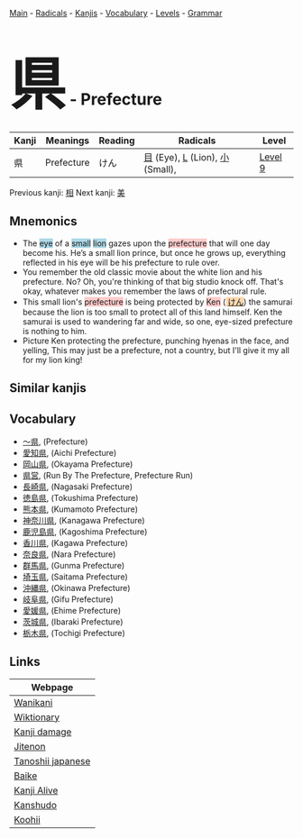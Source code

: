 <style> bigfont {font-size: 100px}</style>
[Main](../README.md) -
[Radicals](../radicals.md) -
[Kanjis](../kanjis.md) -
[Vocabulary](../vocabulary.md) -
[Levels](../levels.md) -
[Grammar](../grammar.md)
# <bigfont> 県</bigfont> - Prefecture 

| Kanji | Meanings | Reading | Radicals | Level |
| --- | --- | --- | --- | --- |
| 県 | Prefecture | けん | [目](../radicals/目.md) (Eye), [L](../radicals/L.md) (Lion), [小](../radicals/小.md) (Small),  | [Level 9](../levels/wk_level9.md) |

Previous kanji: [相](相.md) Next kanji: [美](美.md) 

## Mnemonics
 * The <span style="background-color:#ADD8E6"> eye</span> of a <span style="background-color:#ADD8E6"> small</span> <span style="background-color:#ADD8E6"> lion</span> gazes upon the <span style="background-color:#ffcccb"> prefecture</span> that will one day become his. He’s a small lion prince, but once he grows up, everything reflected in his eye will be his prefecture to rule over.
* You remember the old classic movie about the white lion and his prefecture. No? Oh, you're thinking of that big studio knock off. That's okay, whatever makes you remember the laws of prefectural rule.
* This small lion's <span style="background-color:#ffcccb"> prefecture</span> is being protected by <span style="background-color:#ffcccb"> Ken</span> (<span style="background-color:#fed8b1"> [けん](https://jisho.org/search/けん)</span>) the samurai because the lion is too small to protect all of this land himself. Ken the samurai is used to wandering far and wide, so one, eye-sized prefecture is nothing to him.
* Picture Ken protecting the prefecture, punching hyenas in the face, and yelling, This may just be a prefecture, not a country, but I'll give it my all for my lion king!


## Similar kanjis
 


## Vocabulary
 * [〜県](../vocabulary/県.md), (Prefecture)
* [愛知県](../vocabulary/県.md), (Aichi Prefecture)
* [岡山県](../vocabulary/県.md), (Okayama Prefecture)
* [県営](../vocabulary/県.md), (Run By The Prefecture, Prefecture Run)
* [長崎県](../vocabulary/県.md), (Nagasaki Prefecture)
* [徳島県](../vocabulary/県.md), (Tokushima Prefecture)
* [熊本県](../vocabulary/県.md), (Kumamoto Prefecture)
* [神奈川県](../vocabulary/県.md), (Kanagawa Prefecture)
* [鹿児島県](../vocabulary/県.md), (Kagoshima Prefecture)
* [香川県](../vocabulary/県.md), (Kagawa Prefecture)
* [奈良県](../vocabulary/県.md), (Nara Prefecture)
* [群馬県](../vocabulary/県.md), (Gunma Prefecture)
* [埼玉県](../vocabulary/県.md), (Saitama Prefecture)
* [沖縄県](../vocabulary/県.md), (Okinawa Prefecture)
* [岐阜県](../vocabulary/県.md), (Gifu Prefecture)
* [愛媛県](../vocabulary/県.md), (Ehime Prefecture)
* [茨城県](../vocabulary/県.md), (Ibaraki Prefecture)
* [栃木県](../vocabulary/県.md), (Tochigi Prefecture)



## Links 

| Webpage |
| --- |
| [Wanikani          ](https://www.wanikani.com/kanji/県) |
| [Wiktionary        ](https://en.wiktionary.org/wiki/県) |
| [Kanji damage      ](http://www.kanjidamage.com/kanji/search?utf8=✓&q=県) |
| [Jitenon           ](https://jitenon.com/kanji/県) |
| [Tanoshii japanese ](https://www.tanoshiijapanese.com/dictionary/kanji.cfm?k=県) |
| [Baike             ](https://baike.baidu.com/item/県) |
| [Kanji Alive       ](https://app.kanjialive.com/県) |
| [Kanshudo          ](https://www.kanshudo.com/searchmn?q=県) |
| [Koohii            ](https://kanji.koohii.com/study/kanji/県) |
